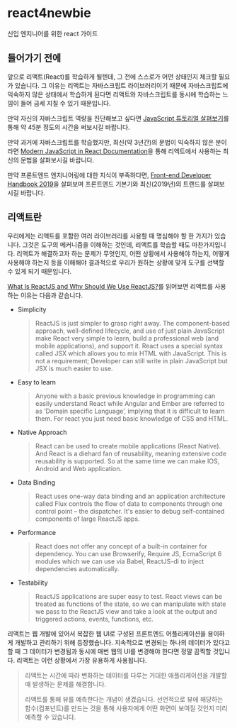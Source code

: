 # react4newbie

신입 엔지니어를 위한 react 가이드

## 들어가기 전에

앞으로 리액트(React)를 학습하게 될텐데, 그 전에 스스로가 어떤 상태인지 체크할 필요가 있습니다. 그 이유는 리액트는 자바스크립트 라이브러리이기 때문에 자바스크립트에 익숙하지 않은 상태에서 학습하게 된다면 리액트와 자바스크립트를 동시에 학습하는 느낌이 들어 금세 지칠 수 있기 때문입니다.

만약 자신의 자바스크립트 역량을 진단해보고 싶다면 [JavaScript 튜토리얼 살펴보기](https://developer.mozilla.org/ko/docs/A_re-introduction_to_JavaScript)를 통해 약 45분 정도의 시간을 써보시길 바랍니다.

만약 과거에 자바스크립트를 학습했지만, 최신(약 3년간)의 문법이 익숙하지 않은 분이라면 [Modern JavaScript in React Documentation](https://gist.github.com/gaearon/683e676101005de0add59e8bb345340c)을 통해 리액트에서 사용하는 최신의 문법을 살펴보시길 바랍니다.

만약 프론트엔드 엔지니어링에 대한 지식이 부족하다면, [Front-end Developer Handbook 2019](https://frontendmasters.com/books/front-end-handbook/2019)을 살펴보며 프론트엔드 기본기와 최신(2019년)의 트랜드를 살펴보시길 바랍니다.

## 리액트란

우리에게는 리액트를 포함한 여러 라이브러리를 사용할 때 명심해야 할 한 가지가 있습니다. 그것은 도구의 메커니즘을 이해하는 것인데, 리액트를 학습할 때도 마찬가지입니다. 리액트가 해결하고자 하는 문제가 무엇인지, 어떤 상황에서 사용해야 하는지, 어떻게 사용해야 하는지 등을 이해해야 결과적으로 우리가 원하는 상황에 맞게 도구를 선택할 수 있게 되기 때문입니다.

[What Is ReactJS and Why Should We Use ReactJS?](https://www.c-sharpcorner.com/article/what-and-why-reactjs/)를 읽어보면 리액트를 사용하는 이유는 다음과 같습니다.

* Simplicity
  > ReactJS is just simpler to grasp right away. The component-based approach, well-defined lifecycle, and use of just plain JavaScript make React very simple to learn, build a professional web (and mobile applications), and support it. React uses a special syntax called JSX which allows you to mix HTML with JavaScript. This is not a requirement; Developer can still write in plain JavaScript but JSX is much easier to use.
* Easy to learn
  > Anyone with a basic previous knowledge in programming can easily understand React while Angular and Ember are referred to as ‘Domain specific Language’, implying that it is difficult to learn them. For react you just need basic knowledge of CSS and HTML.
* Native Approach
  > React can be used to create mobile applications (React Native). And React is a diehard fan of reusability, meaning extensive code reusability is supported. So at the same time we can make IOS, Android and Web application.
* Data Binding
  > React uses one-way data binding and an application architecture called Flux controls the flow of data to components through one control point – the dispatcher. It's easier to debug self-contained components of large ReactJS apps.
* Performance
  > React does not offer any concept of a built-in container for dependency. You can use Browserify, Require JS, EcmaScript 6 modules which we can use via Babel, ReactJS-di to inject dependencies automatically.
* Testability
  > ReactJS applications are super easy to test. React views can be treated as functions of the state, so we can manipulate with state we pass to the ReactJS view and take a look at the output and triggered actions, events, functions, etc.

리액트는 웹 개발에 있어서 복잡한 웹 UI로 구성된 프론트엔드 어플리케이션을 용이하게 개발하고 관리하기 위해 등장했습니다. 지속적으로 변경되는 하나의 데이터가 있다고 할 때 그 데이터가 변경됨과 동시에 매번 웹의 UI를 변경해야 한다면 정말 끔찍할 것입니다. 리액트는 이런 상황에서 가장 유용하게 사용됩니다.

> 리액트는 시간에 따라 변화하는 데이터를 다루는 거대한 애플리케이션을 개발할 때 발생하는 문제를 해결합니다.
>
> 리액트를 통해 뷰를 예측한다는 개념이 생겼습니다. 선언적으로 뷰에 해당하는 함수(컴포넌트)를 만드는 것을 통해 사용자에게 어떤 화면이 보여질 것인지 미리 예측할 수 있습니다.
